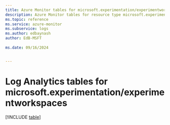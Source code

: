 ```yaml
---
title: Azure Monitor tables for microsoft.experimentation/experimentworkspaces
description: Azure Monitor tables for resource type microsoft.experimentation/experimentworkspaces
ms.topic: reference
ms.service: azure-monitor
ms.subservice: logs
ms.author: edbaynash
author: EdB-MSFT
   
ms.date: 09/16/2024


---
```


# Log Analytics tables for microsoft.experimentation/experimentworkspaces  

[!INCLUDE [table](~/reusable-content/ce-skilling/azure/includes/azure-monitor/reference/tables/microsoft-experimentation_experimentworkspaces-include.md)]

